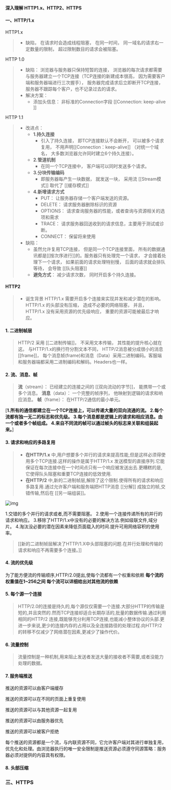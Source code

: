 #### 深入理解 HTTP1.x、HTTP2、HTTPS

#### 一、HTTP/1.x
HTTP1.x
> + 缺陷， 在请求时会造成线程阻塞， 在同一时间， 同一域名的请求右一定数量的限制， 超过限制数目的请求会被阻塞。

HTTP 1.0
> + 缺陷： 浏览器与服务器只保持短暂的连接， 浏览器的每次请求都需要与服务器建立一个TCP连接（TCP连接的新建成本很高， 因为需要客户端和服务器端进行三次握手）， 服务器完成请求后立即断开TCP连接， 服务器不跟踪每个客户，也不记录过去的请求。
> + 解决方案：
>   + 添加头信息： 
>  非标准的Connection字段 [[Connection: keep-alive   ]]

HTTP 1.1
> + 改进点：
>   + **1.持久连接**
>     + 引入了持久连接， 即TCP连接默认不会断开， 可以被多个请求复用， 不用声明[[Connection：keep-alive]] （对统一个域名， 大多数浏览器允许同时建立6个持久连接）。
>   + **2.管道机制**
>     + 在同一个TCP连接中， 客户端可以同时发送多个请求。
>   + **3.分块传输编码**
>     + 即服务器每产生一块数据， 就发送一块， 采用流 [[Stream模式]] 取代了 [[缓存模式]]
>   + **4.新增请求方式**
>     + PUT： 让服务器存储一个客户端发送的资源。
>     + DELETE： 请求服务器删除标识的资源
>     + OPTIONS： 请求查询服务器的性能，或者查询与资源相关的选项和需求
>     + TRACE： 请求服务器回送收到的请求信息，主要用于测试或诊断。
>     + CONNECT： 保留将来使用
> + 缺陷：
>   + 虽然允许复用TCP连接， 但是同一个TCP连接里面， 所有的数据通讯都是[[按次序进行]]的。服务器只有处理完一个请求， 才会接着处理下一个请求， 如果前面的请求处理特别慢， 后面的请求就会排队等待， 会导致 [[队头阻塞]]
>   + **避免方式**： 减少请求次数， 同时开启多个持久连接。

#### HTTP2
> + 诞生背景
> HTTP/1.x 需要开启多个连接来实现并发和减少潜在的影响。 HTTP/1.x 的头部没有压缩， 造成不必要的网络阻塞， 并且， HTTP/1.x 没有采用资源的优先级响应， 重要的资源可能被最后才响应。
#### 1. 二进制帧层
> HTTP/2 采用 [[二进制传输]]， 不采用文本传输， 其性能的提升核心就在这。 
> 与HTTP/1.x的换行符分割文本不同， HTTP/2消息被分成很小的消息 [[frame]]， 每个消息帧(frame)和消息（Data）采用二进制编码。客服端和服务器端都采用二进制编码和解码。Headers也一样。
#### 2. 流、消息、帧
> **流**（stream）： 已经建立的连接之间的 [[双向流动的字节]]， 能携带一个或多个消息。
> **消息**（data）： 一个完整的帧序列， 他映射到逻辑的请求和响应消息。
> **帧**（frame）： 在HTTP/2通信的最小单元。

[**1.所有的通信都建立在一个TCP连接上，可以传递大量的双向流通的流。
2.每个流都有独一无二的标志和优先级。
3.每个消息都是逻辑上的请求和相应消息。由一个或者多个帧组成。
4.来自不同流的帧可以通过帧头的标志来关联和组装起来。**]

#### 3. 请求和响应的多路复用
> + **在HTTP/1.x** 中,用户想要多个并行的请求来提高性能,但是这样必须得使用多个TCP连接.这样的操作是属于HTTP/1.x 发送模型的直接序列.它能保证在每次连接中在一个时间点只有一个响应被发送出去.更糟糕的是,它使得队头阻塞和重要TCP连接的低效使用.
> + **在HTTP/2** 中,新的二进制帧层,解除了这个限制.使得所有的请求和响应多路复用.通过允许客户端和服务端把HTTP消息 [[分解]] 成独立的帧,交错传输,然后在 [[另一端组装]]。

![img](https://upload-images.jianshu.io/upload_images/5281821-ce9d374b7d0adf09.png?imageMogr2/auto-orient/strip|imageView2/2/w/654/format/webp)

1.交错的多个并行的请求或者,而不需要阻塞。
2.使用一个连接传递所有的并行的请求和响应。
3.移除了HTTP/1.x中没有的必要的解决方法.例如级联文件,域分片。
4.淘汰没必要的潜在因素来降低页面载入的时间.提升可用网络容积的使用率。
> [[新的二进制帧层解决了HTTP/1.X中头部阻塞的问题.在并行处理和传输的请求和响应不再需要多个连接。]]

#### 4. 流的优先级
为了能方便流的传输顺序,HTTP/2.0提出,使每个流都有一个权重和依赖
**每个流的权重值在1~256之间
每个流可以详细给出对其他流的依赖**

#### 5. 每个源一个连接
> HTTP/2.0的连接是持久的,每个源仅仅需要一个连接.大部分HTTP的传输是短的,并且突然的.然而TCP连接却适合长期存活的,批量的数据传输.通过利用相同的HTTP/2 连接,既能够充分利用TCP连接,也能减小整体协议的头部.更进一步来说,更少的连接内存的占用以及全连接路径的处理过程.向HTTP/2的转移不仅减少了网络潜在因素,更减少了操作代价。
#### 6. 流量控制
> 流量控制是一种机制,用来阻止发送者发送大量的接收者不需要,或者没能力处理的数据。

#### 7. 服务端推送
推送的资源可以由客户端缓存

推送的资源可以在不同的页面上重复使用

推送的资源可以与其他资源一起复用

推送的资源可以由服务器优先

推送的资源可以被客户拒绝

每个推送的资源都是一个流，与内联资源不同，它允许客户端对其进行单独复用，优先化和处理。由浏览器执行的唯一安全限制是推送资源必须遵守同源策略：服务器必须对提供的内容具有权限。

#### 8. 头部压缩

### 三、HTTPS